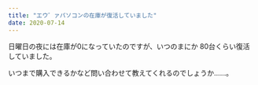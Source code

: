 ```yaml
---
title: "エウ゛ァパソコンの在庫が復活していました"
date: 2020-07-14
---
```


日曜日の夜には在庫が0になっていたのですが、いつのまにか
80台くらい復活していました。

いつまで購入できるかなど問い合わせて教えてくれるのでしょうか……。

